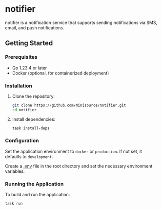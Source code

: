 # notifier

notifier is a notification service that supports sending notifications via SMS, email, and push notifications.

## Getting Started

### Prerequisites

- Go 1.23.4 or later
- Docker (optional, for containerized deployment)

### Installation

1. Clone the repository:
    ```sh
    git clone https://github.com/minisource/notifier.git
    cd notifier
    ```

2. Install dependencies:
    ```sh
    task install-deps
    ```

### Configuration

Set the application environment to `docker` or `production`. If not set, it defaults to `development`.

Create a [.env](http://_vscodecontentref_/1) file in the root directory and set the necessary environment variables.

### Running the Application

To build and run the application:
```sh
task run
```

